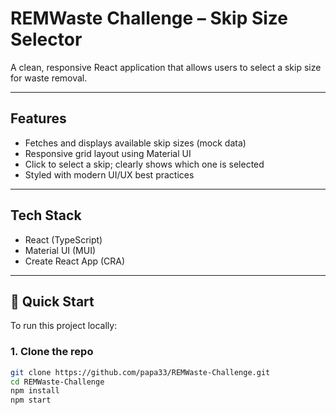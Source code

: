 # REMWaste Challenge – Skip Size Selector

A clean, responsive React application that allows users to select a skip size for waste removal.

---

## Features

- Fetches and displays available skip sizes (mock data)
- Responsive grid layout using Material UI
- Click to select a skip; clearly shows which one is selected
- Styled with modern UI/UX best practices

---

## Tech Stack

- React (TypeScript)
- Material UI (MUI)
- Create React App (CRA)

---

## 🏁 Quick Start

To run this project locally:

### 1. Clone the repo

```bash
git clone https://github.com/papa33/REMWaste-Challenge.git
cd REMWaste-Challenge
npm install
npm start